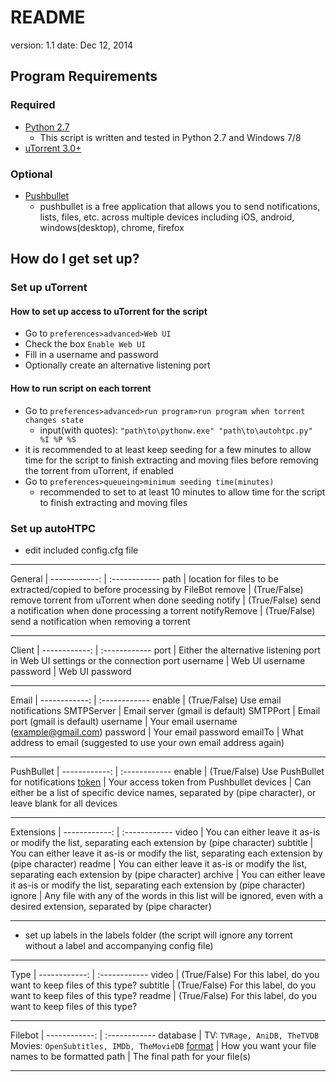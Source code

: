 # README

version: 1.1
date: Dec 12, 2014

## Program Requirements
### Required
* [Python 2.7](https://www.python.org/downloads/)
	* This script is written and tested in Python 2.7 and Windows 7/8
* [uTorrent 3.0+](http://www.utorrent.com/downloads/complete/os/win/track/stable)
### Optional
* [Pushbullet](https://www.pushbullet.com/)
	* pushbullet is a free application that allows you to send notifications, lists, files, etc. 
	across multiple devices including iOS, android, windows(desktop), chrome, firefox

## How do I get set up?

### Set up uTorrent
#### How to set up access to uTorrent for the script
* Go to `preferences>advanced>Web UI`
* Check the box `Enable Web UI`
* Fill in a username and password
* Optionally create an alternative listening port
#### How to run script on each torrent
* Go to `preferences>advanced>run program>run program when torrent changes state`
	* input(with quotes): `"path\to\pythonw.exe" "path\to\autohtpc.py" %I %P %S`
* it is recommended to at least keep seeding for a few minutes to allow time for 
  the script to finish extracting and moving files before removing the torrent
  from uTorrent, if enabled
* Go to `preferences>queueing>minimum seeding time(minutes)`
	* recommended to set to at least 10 minutes to allow time for 
	the script to finish extracting and moving files

### Set up autoHTPC
* edit included config.cfg file
***
General       | 
------------: | :------------
path          | location for files to be extracted/copied to before processing by FileBot
remove        | (True/False) remove torrent from uTorrent when done seeding
notify        | (True/False) send a notification when done processing a torrent
notifyRemove  | (True/False) send a notification when removing a torrent
***
Client        | 
------------: | :------------
port          | Either the alternative listening port in Web UI settings or the connection port
username      | Web UI username
password      | Web UI password
***
Email         | 
------------: | :------------
enable        | (True/False) Use email notifications
SMTPServer    | Email server (gmail is default)
SMTPPort      | Email port (gmail is default)
username      | Your email username (example@gmail.com)
password      | Your email password
emailTo       | What address to email (suggested to use your own email address again)
***
PushBullet    | 
------------: | :------------
enable        | (True/False) Use PushBullet for notifications
[token](https://www.pushbullet.com/account)         | Your access token from Pushbullet
devices       | Can either be a list of specific device names, separated by (pipe character), or leave blank for all devices
***
Extensions    | 
------------: | :------------
video         | You can either leave it as-is or modify the list, separating each extension by (pipe character)
subtitle      | You can either leave it as-is or modify the list, separating each extension by (pipe character)
readme        | You can either leave it as-is or modify the list, separating each extension by (pipe character)
archive       | You can either leave it as-is or modify the list, separating each extension by (pipe character)
ignore        | Any file with any of the words in this list will be ignored, even with a desired extension, separated by (pipe character)
***
* set up labels in the labels folder (the script will ignore any torrent without a label and accompanying config file)
***
Type          | 
------------: | :------------
video         | (True/False) For this label, do you want to keep files of this type?
subtitle      | (True/False) For this label, do you want to keep files of this type?
readme        | (True/False) For this label, do you want to keep files of this type?
***
Filebot       | 
------------: | :------------
database      | TV: `TVRage, AniDB, TheTVDB` Movies: `OpenSubtitles, IMDb, TheMovieDB`
[format](http://www.filebot.net/naming.html)        | How you want your file names to be formatted
path          | The final path for your file(s)
***